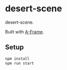 # desert-scene

desert-scene.

Built with [A-Frame](https://aframe.io).

## Setup

```sh
npm install
npm run start
```

